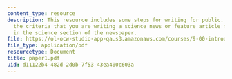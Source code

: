 ```yaml
---
content_type: resource
description: This resource includes some steps for writing for public. It inlcudes
  the criteria that you are writing a science news or feature article for publication
  in the science section of the newspaper.
file: https://ol-ocw-studio-app-qa.s3.amazonaws.com/courses/9-00-introduction-to-psychology-fall-2004/d11122b4482d2d0b7f5343ea400c603a_paper1.pdf
file_type: application/pdf
resourcetype: Document
title: paper1.pdf
uid: d11122b4-482d-2d0b-7f53-43ea400c603a
---
```

